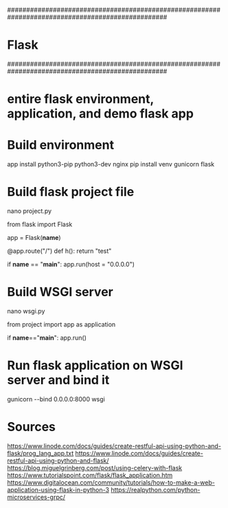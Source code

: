 ##################################################################################################
#                                           Flask                                                #
##################################################################################################

# entire flask environment,  application, and demo flask app #

# Build environment #
app install python3-pip python3-dev nginx
pip install venv gunicorn flask

# Build flask project file #
nano project.py

from flask import Flask


app = Flask(__name__)

@app.route("/")
def h():
    return "test"

if __name__ == "__main__":
    app.run(host = "0.0.0.0")

# Build WSGI server #
nano wsgi.py

from project import app as application


if __name__=="__main__":
    app.run()

# Run flask application on WSGI server and bind it #
gunicorn --bind 0.0.0.0:8000 wsgi



# Sources #
https://www.linode.com/docs/guides/create-restful-api-using-python-and-flask/prog_lang_app.txt
https://www.linode.com/docs/guides/create-restful-api-using-python-and-flask/
https://blog.miguelgrinberg.com/post/using-celery-with-flask
https://www.tutorialspoint.com/flask/flask_application.htm
https://www.digitalocean.com/community/tutorials/how-to-make-a-web-application-using-flask-in-python-3
https://realpython.com/python-microservices-grpc/
